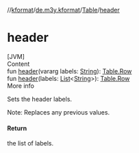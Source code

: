 //[kformat](../../index.md)/[de.m3y.kformat](../index.md)/[Table](index.md)/[header](header.md)



# header  
[JVM]  
Content  
fun [header](header.md)(vararg labels: [String](https://kotlinlang.org/api/latest/jvm/stdlib/kotlin/-string/index.html)): [Table.Row](-row/index.md)  
fun [header](header.md)(labels: [List](https://kotlinlang.org/api/latest/jvm/stdlib/kotlin.collections/-list/index.html)<[String](https://kotlinlang.org/api/latest/jvm/stdlib/kotlin/-string/index.html)>): [Table.Row](-row/index.md)  
More info  


Sets the header labels.



Note: Replaces any previous values.



#### Return  


the list of labels.

  



